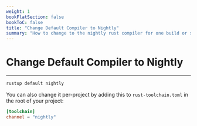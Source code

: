 ```yaml
---
weight: 1
bookFlatSection: false
bookToC: false
title: "Change Default Compiler to Nightly"
summary: "How to change to the nightly rust compiler for one build or setting it up as the default for your project."
---
```


<!--markdownlint-disable MD025 MD033 -->

# Change Default Compiler to Nightly

---

```bash
rustup default nightly
```

You can also change it per-project by adding this to `rust-toolchain.toml` in the root of your project:

```toml
[toolchain]
channel = "nightly"
```

